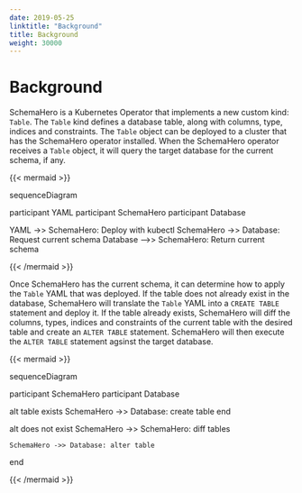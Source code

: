 ```yaml
---
date: 2019-05-25
linktitle: "Background"
title: Background
weight: 30000
---
```


# Background

SchemaHero is a Kubernetes Operator that implements a new custom kind: `Table`. The `Table` kind defines a database table, along with columns, type, indices and constraints. The `Table` object can be deployed to a cluster that has the SchemaHero operator installed. When the SchemaHero operator receives a `Table` object, it will query the target database for the current schema, if any.

{{< mermaid >}}

sequenceDiagram

  participant YAML
  participant SchemaHero
  participant Database

  YAML ->> SchemaHero: Deploy with kubectl
  SchemaHero ->> Database: Request current schema
  Database -->> SchemaHero: Return current schema

{{< /mermaid >}}

Once SchemaHero has the current schema, it can determine how to apply the `Table` YAML that was deployed. If the table does not already exist in the database, SchemaHero will translate the `Table` YAML into a `CREATE TABLE` statement and deploy it. If the table already exists, SchemaHero will diff the columns, types, indices and constraints of the current table with the desired table and create an `ALTER TABLE` statement. SchemaHero will then execute the `ALTER TABLE` statement agsinst the target database.

{{< mermaid >}}

sequenceDiagram

  participant SchemaHero
  participant Database

  alt table exists
    SchemaHero ->> Database: create table
  end

  alt does not exist
    SchemaHero ->> SchemaHero: diff tables

    SchemaHero ->> Database: alter table

  end

{{< /mermaid >}}
